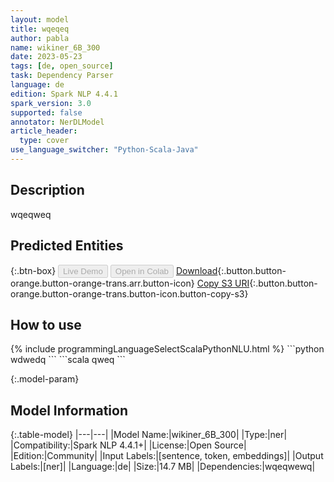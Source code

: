 ```yaml
---
layout: model
title: wqeqeq
author: pabla
name: wikiner_6B_300
date: 2023-05-23
tags: [de, open_source]
task: Dependency Parser
language: de
edition: Spark NLP 4.4.1
spark_version: 3.0
supported: false
annotator: NerDLModel
article_header:
  type: cover
use_language_switcher: "Python-Scala-Java"
---
```


## Description

wqeqweq

## Predicted Entities



{:.btn-box}
<button class="button button-orange" disabled>Live Demo</button>
<button class="button button-orange" disabled>Open in Colab</button>
[Download](https://s3.amazonaws.com/models-hub-community/pabla/wikiner_6B_300_de_4.4.1_3.0_1684826041453.zip){:.button.button-orange.button-orange-trans.arr.button-icon}
[Copy S3 URI](s3://models-hub-community/pabla/wikiner_6B_300_de_4.4.1_3.0_1684826041453.zip){:.button.button-orange.button-orange-trans.button-icon.button-copy-s3}

## How to use



<div class="tabs-box" markdown="1">
{% include programmingLanguageSelectScalaPythonNLU.html %}
```python
wdwedq
```
```scala
qweq
```
</div>

{:.model-param}
## Model Information

{:.table-model}
|---|---|
|Model Name:|wikiner_6B_300|
|Type:|ner|
|Compatibility:|Spark NLP 4.4.1+|
|License:|Open Source|
|Edition:|Community|
|Input Labels:|[sentence, token, embeddings]|
|Output Labels:|[ner]|
|Language:|de|
|Size:|14.7 MB|
|Dependencies:|wqeqwewq|